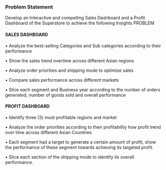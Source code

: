 ### Problem Statement
Develop an Interactive and compelling Sales Dashboard and a Profit Dashboard of the Superstore to achieve the following Insights
PROBLEM

#### SALES DASHBOARD
• Analyze the best-selling Categories and Sub categories according to their performance

• Show the sales trend overtime across different Asian regions

• Analyze order priorities and shipping mode to optimize sales

• Compare sales performance across different markets

• Slice each segment and Business year according to the number of orders generated, number of goods sold and overall performance

 



#### PROFIT DASHBOARD

• Identify three (3) most profitable regions and market

• Analyze the order priorities according to their profitability how profit trend over time across different Asian Countries

• Each segment had a target to generate a certain amount of profit, show the performance of these 
segment towards achieving its targeted profit.

• Slice each section of the shipping mode to identify its overall performance.

 
